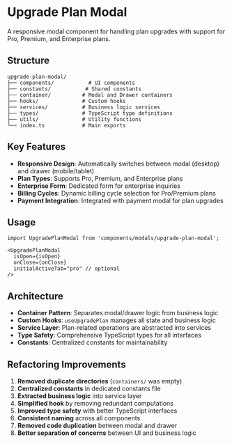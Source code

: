 # Upgrade Plan Modal

A responsive modal component for handling plan upgrades with support for Pro, Premium, and Enterprise plans.

## Structure

```
upgrade-plan-modal/
├── components/           # UI components
├── constants/           # Shared constants
├── container/          # Modal and Drawer containers
├── hooks/              # Custom hooks
├── services/           # Business logic services
├── types/              # TypeScript type definitions
├── utils/              # Utility functions
└── index.ts            # Main exports
```

## Key Features

- **Responsive Design**: Automatically switches between modal (desktop) and drawer (mobile/tablet)
- **Plan Types**: Supports Pro, Premium, and Enterprise plans
- **Enterprise Form**: Dedicated form for enterprise inquiries
- **Billing Cycles**: Dynamic billing cycle selection for Pro/Premium plans
- **Payment Integration**: Integrated with payment modal for plan upgrades

## Usage

```tsx
import UpgradePlanModal from 'components/modals/upgrade-plan-modal';

<UpgradePlanModal
  isOpen={isOpen}
  onClose={onClose}
  initialActiveTab="pro" // optional
/>
```

## Architecture

- **Container Pattern**: Separates modal/drawer logic from business logic
- **Custom Hooks**: `useUpgradePlan` manages all state and business logic
- **Service Layer**: Plan-related operations are abstracted into services
- **Type Safety**: Comprehensive TypeScript types for all interfaces
- **Constants**: Centralized constants for maintainability

## Refactoring Improvements

1. **Removed duplicate directories** (`containers/` was empty)
2. **Centralized constants** in dedicated constants file
3. **Extracted business logic** into service layer
4. **Simplified hook** by removing redundant computations
5. **Improved type safety** with better TypeScript interfaces
6. **Consistent naming** across all components
7. **Removed code duplication** between modal and drawer
8. **Better separation of concerns** between UI and business logic